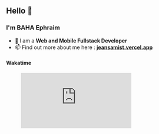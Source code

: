 ## Hello 👋
### I'm BAHA Ephraim

- 🌴 I am a <b>Web and Mobile Fullstack Developer</b>
- 📫 Find out more about me here : <b><a href="https://jeansamist.vercel.app" target="_blank">jeansamist.vercel.app</a></b>

#### Wakatime
<figure><embed src="https://wakatime.com/share/@10ea5272-0b40-47ff-a643-7d12bc88f6bc/039f4549-4b1d-4078-8b7f-824748b9a16a.svg"></embed></figure>
